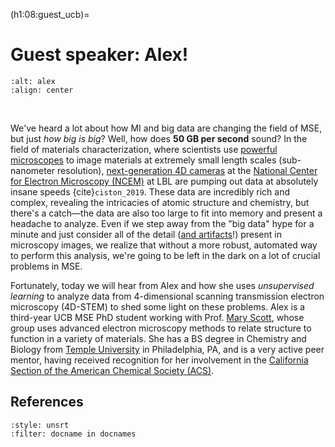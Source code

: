 (h1:08:guest_ucb)=
# Guest speaker: Alex!

```{image} ../../assets/fig/week_2/08/alex.jpg
:alt: alex
:align: center
```

&nbsp;

We've heard a lot about how MI and big data are changing the field of MSE, but just _how big is big_?
Well, how does **50 GB per second** sound? 
In the field of materials characterization, where scientists use [powerful microscopes](https://en.wikipedia.org/wiki/Electron_microscope) to image materials at extremely small length scales (sub-nanometer resolution), [next-generation 4D cameras](https://www.cambridge.org/core/journals/microscopy-and-microanalysis/article/4d-camera-very-high-speed-electron-counting-for-4dstem/60625242A46B493A974E5C6886967C90) at the [National Center for Electron Microscopy (NCEM)](https://foundry.lbl.gov/about/facilities/the-national-center-for-electron-microscopy-ncem/) at LBL are pumping out data at absolutely insane speeds {cite}`ciston_2019`.
These data are incredibly rich and complex, revealing the intricacies of atomic structure and chemistry, but there's a catch—the data are also too large to fit into memory and present a headache to analyze.
Even if we step away from the "big data" hype for a minute and just consider all of the detail ([and artifacts](https://encrypted-tbn0.gstatic.com/images?q=tbn:ANd9GcQidx0gLq1aaI2voZ7j9EmRTCL6OBnVT7Ba_Bwve6kmMUdPUwC8HTURDdvN5lHOpUODxPw&usqp=CAU)!) present in microscopy images, we realize that without a more robust, automated way to perform this analysis, we're going to be left in the dark on a lot of crucial problems in MSE.

Fortunately, today we will hear from Alex and how she uses _unsupervised learning_ to analyze data from 4-dimensional scanning transmission electron microscopy (4D-STEM) to shed some light on these problems.
Alex is a third-year UCB MSE PhD student working with Prof. [Mary Scott](https://scott.mse.berkeley.edu/), whose group uses advanced electron microscopy methods to relate structure to function in a variety of materials.
She has a BS degree in Chemistry and Biology from [Temple University](https://www.temple.edu/) in Philadelphia, PA, and is a very active peer mentor, having received recognition for her involvement in the [California Section of the American Chemical Society (ACS)](https://calacs.org/).


## References

```{bibliography}
:style: unsrt
:filter: docname in docnames
```
